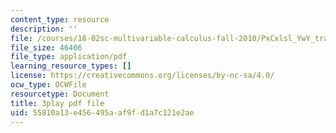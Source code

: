 ```yaml
---
content_type: resource
description: ''
file: /courses/18-02sc-multivariable-calculus-fall-2010/PxCxlsl_YwY_transcript.pdf
file_size: 46406
file_type: application/pdf
learning_resource_types: []
license: https://creativecommons.org/licenses/by-nc-sa/4.0/
ocw_type: OCWFile
resourcetype: Document
title: 3play pdf file
uid: 55810a13-e456-495a-af9f-d1a7c121e2ae
---
```

